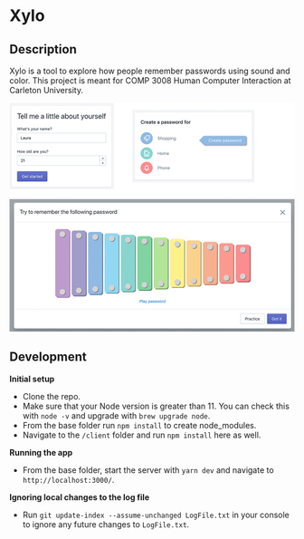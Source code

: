 # Xylo

## Description

Xylo is a tool to explore how people remember passwords using sound and color. This project is meant for COMP 3008 Human Computer Interaction at Carleton University.

<kbd>
  <img src="https://github.com/LauraAubin/Xylo/blob/master/Images/Collection.jpg" />
</kbd>

## Development

**Initial setup**

- Clone the repo.
- Make sure that your Node version is greater than 11. You can check this with `node -v` and upgrade with `brew upgrade node`.
- From the base folder run `npm install` to create node_modules.
- Navigate to the `/client` folder and run `npm install` here as well.

**Running the app**

- From the base folder, start the server with `yarn dev` and navigate to `http://localhost:3000/`.

**Ignoring local changes to the log file**

- Run `git update-index --assume-unchanged LogFile.txt` in your console to ignore any future changes to `LogFile.txt`.
